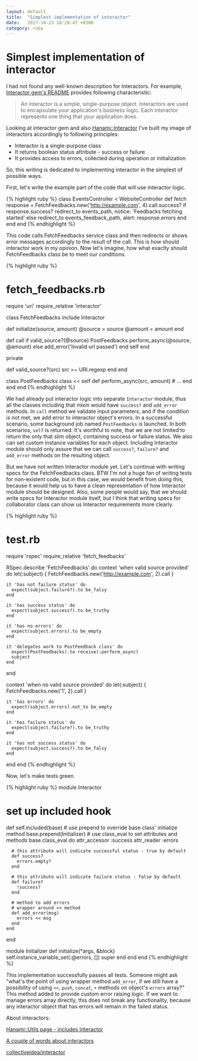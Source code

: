 ```yaml
---
layout: default
title:  "Simplest implementation of interactor"
date:   2017-10-23 18:28:47 +0300
category: ruby
---
```


# Simplest implementation of interactor

I had not found any well-known description for Interactors. For example, [Interactor gem's README](https://github.com/collectiveidea/interactor) provides following characteristic:
> An interactor is a simple, single-purpose object. Interactors are used to encapsulate your application's business logic. Each interactor represents one thing that your application does.

Looking at interactor gem and also [Hanami::Interactor](https://github.com/hanami/utils/blob/master/lib/hanami/interactor.rb) I've built my image of interactors accordingly to following principles:

* Interactor is a single-purpose class
* It returns boolean status attribute - success or failure
* It provides access to errors, collected during operation or initialization

So, this writing is dedicated to implementing interactor in the simplest of possible ways.

First, let's write the example part of the code that will use interactor logic.

{% highlight ruby %}
class EventsController < WebsiteController
  def fetch
    response = FetchFeedbacks.new('http://example.com', 4).call.success?
    if response.success?
      redirect_to events_path, notice: 'Feedbacks fetching started'
    else
      redirect_to events_feedback_path, alert: response.errors
    end
  end
end
{% endhighlight %}

This code calls FetchFeedbacks service class and then redirects or shows error messages accordingly to the result of the call. This is how should interactor work in my opinion.
Now let's imagine, how what exactly should FetchFeedbacks class be to meet our conditions.

{% highlight ruby %}
# fetch_feedbacks.rb
require 'uri'
require_relative 'interactor'

class FetchFeedbacks
  include Interactor

  def initialize(source, amount)
    @source = source
    @amount = amount
  end

  def call
    if valid_source?(@source)
      PostFeedbacks.perform_async(@source, @amount)
    else
      add_error('Invalid url passed')
    end
    self
  end

  private

  def valid_source?(src)
    src =~ URI.regexp
  end
end

class PostFeedbacks
  class << self
    def perform_async(src, amount)
      # ...
    end
  end
end
{% endhighlight %}

We had already put interactor logic into separate `Interactor` module, thus all the classes including that mixin would have `success?` and `add_error` methods.
In `call` method we validate input parameters, and if the condition is not met, we add error to interactor object's errors. In a successful scenario, some background job named `PostFeedbacks` is launched. In both scenarios, `self` is returned. It's worthful to note, that we are not limited to return the only that slim object,
containing success or failure status. We also can set custom instance variables for each object. Including Interactor module should only assure that we can call `success?`, `failure?` and `add_error` methods on the resulting object.

But we have not written Interactor module yet. Let's continue with writing specs for the FetchFeedbacks class. BTW I'm not a huge fan of writing tests for non-existent code, but in this case, we would benefit from doing this, because it would help us to have a clean representation of how Interactor module should be designed.
Also, some people would say, that we should write specs for Interactor module itself, but I think that writing specs for collaborator class can show us Interactor requirements more clearly.

{% highlight ruby %}
# test.rb

require 'rspec'
require_relative 'fetch_feedbacks'

RSpec.describe 'FetchFeedbacks' do
  context 'when valid source provided' do
    let(:subject) { FetchFeedbacks.new('http://example.com', 2).call }

    it 'has not failure status' do
      expect(subject.failure?).to be_falsy
    end

    it 'has success status' do
      expect(subject.success?).to be_truthy
    end

    it 'has no errors' do
      expect(subject.errors).to be_empty
    end

    it 'delegates work to PostFeedback class' do
      expect(PostFeedbacks).to receive(:perform_async)
      subject
    end
  end

  context 'when no valid source provided' do
    let(:subject) { FetchFeedbacks.new('1', 2).call }

    it 'has errors' do
      expect(subject.errors).not_to be_empty
    end

    it 'has failure status' do
      expect(subject.failure?).to be_truthy
    end

    it 'has not success status' do
      expect(subject.success?).to be_falsy
    end
  end
end
{% endhighlight %}

Now, let's make tests green.

{% highlight ruby %}
module Interactor
  # set up included hook
  def self.included(base)
    # use prepend to override base class' initialize method
    base.prepend(Initializer)
    # use class_eval to set attributes and methods
    base.class_eval do
      attr_accessor :success
      attr_reader :errors

      # this attribute will indicate successful status - true by default
      def success?
        errors.empty?
      end

      # this attribute will indicate failure status - false by default
      def failure?
        !success?
      end

      # method to add errors
      # wrapper around << method
      def add_error(msg)
        errors << msg
      end
    end
  end

  module Initializer
    def initialize(*args, &block)
      self.instance_variable_set(:@errors, [])
      super
    end
  end
end
{% endhighlight %}

This implementation successfully passes all tests. Someone might ask "what's the point of using wrapper method `add_error`, if we still have a possibility of using `<<`, `push`, `concat`, `+` methods on object's `errors` array?"
This method added to provide custom error raising logic. If we want to manage errors array directly, this does not break any functionality, because any interactor object that has errors will remain in the failed status.

About interactors:

[Hanami::Utils page - includes Interactor](https://github.com/hanami/utils)

[A couple of words about interactors](https://mkdev.me/en/posts/a-couple-of-words-about-interactors-in-rails)

[collectiveidea/interactor](https://github.com/collectiveidea/interactor)
